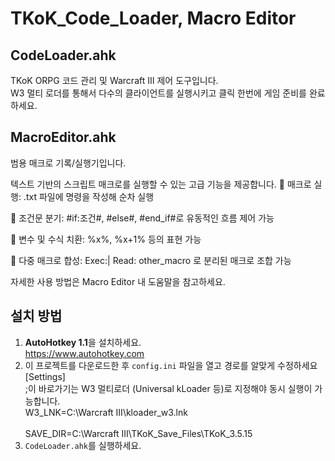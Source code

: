 # TKoK_Code_Loader, Macro Editor

## CodeLoader.ahk
TKoK ORPG 코드 관리 및 Warcraft III 제어 도구입니다. <br>
W3 멀티 로더를 통해서 다수의 클라이언트를 실행시키고 클릭 한번에 게임 준비를 완료하세요.

## MacroEditor.ahk
범용 매크로 기록/실행기입니다. <br>

텍스트 기반의 스크립트 매크로를 실행할 수 있는 고급 기능을 제공합니다.
📜 매크로 실행: .txt 파일에 명령을 작성해 순차 실행

🔁 조건문 분기: #if:조건#, #else#, #end_if#로 유동적인 흐름 제어 가능

🧠 변수 및 수식 치환: %x%, %x+1% 등의 표현 가능

📌 다중 매크로 합성: Exec:| Read: other_macro 로 분리된 매크로 조합 가능

자세한 사용 방법은 Macro Editor 내 도움말을 참고하세요.

## 설치 방법
1. **AutoHotkey 1.1**을 설치하세요.  
https://www.autohotkey.com
2. 이 프로젝트를 다운로드한 후 `config.ini` 파일을 열고 경로를 알맞게 수정하세요<br>
[Settings]<br>
;이 바로가기는 W3 멀티로더 (Universal kLoader 등)로 지정해야 동시 실행이 가능합니다.<br>
W3_LNK=C:\Warcraft III\kloader_w3.lnk <br><br>
SAVE_DIR=C:\Warcraft III\TKoK_Save_Files\TKoK_3.5.15<br>
3. `CodeLoader.ahk`를 실행하세요.
